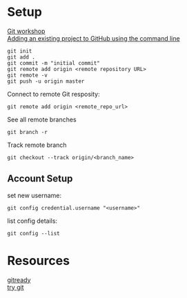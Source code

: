 # Setup
[Git workshop](https://github.com/nuitrcs/gitworkshop)  
[Adding an existing project to GitHub using the command line](https://help.github.com/articles/adding-an-existing-project-to-github-using-the-command-line/)  
```
git init  
git add .   
git commit -m "initial commit"    
git remote add origin <remote repository URL>  
git remote -v  
git push -u origin master  
```
Connect to remote Git resposity:  
```
git remote add origin <remote_repo_url>  
```
See all remote branches
```
git branch -r
```
Track remote branch  
```
git checkout --track origin/<branch_name>  
```

## Account Setup
set new username:  
```
git config credential.username "<username>"  
```
list config details:    
```
git config --list
```   

# Resources
[gitready](http://gitready.com/)  
[try git](https://try.github.io/)  
